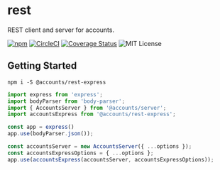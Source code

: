 # rest

REST client and server for accounts.

[![npm](https://img.shields.io/npm/v/@accounts/rest.svg?maxAge=2592000)](https://www.npmjs.com/package/@accounts/rest) [![CircleCI](https://circleci.com/gh/js-accounts/rest.svg?style=svg)](https://circleci.com/gh/js-accounts/rest) [![Coverage Status](https://coveralls.io/repos/github/js-accounts/rest/badge.svg?branch=master)](https://coveralls.io/github/js-accounts/rest?branch=master) ![MIT License](https://img.shields.io/badge/license-MIT-blue.svg)

## Getting Started

```
npm i -S @accounts/rest-express
```

```javascript
import express from 'express';
import bodyParser from 'body-parser';
import { AccountsServer } from '@accounts/server';
import accountsExpress from '@accounts/rest-express';

const app = express()
app.use(bodyParser.json());

const accountsServer = new AccountsServer({ ...options });
const accountsExpressOptions = { ...options };
app.use(accountsExpress(accountsServer, accountsExpressOptions));
```
